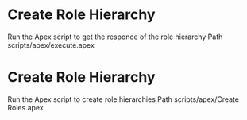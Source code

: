 # Create Role Hierarchy

Run the Apex script to get the responce of the role hierarchy
Path scripts/apex/execute.apex 

# Create Role Hierarchy

Run the Apex script to create role hierarchies
Path scripts/apex/Create Roles.apex  